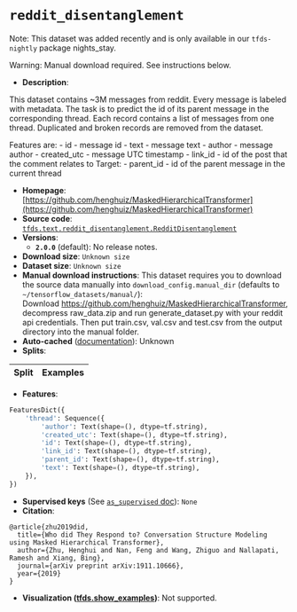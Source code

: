 <div itemscope itemtype="http://schema.org/Dataset">
  <div itemscope itemprop="includedInDataCatalog" itemtype="http://schema.org/DataCatalog">
    <meta itemprop="name" content="TensorFlow Datasets" />
  </div>

  <meta itemprop="name" content="reddit_disentanglement" />
  <meta itemprop="description" content="This dataset contains ~3M messages from reddit.&#10;Every message is labeled with metadata. The task is to predict the id of its&#10;parent message in the corresponding thread.&#10;Each record contains a list of messages from one thread.&#10;Duplicated and broken records are removed from the dataset.&#10;&#10;&#10;Features are:&#10;  - id - message id&#10;  - text - message text&#10;  - author - message author&#10;  - created_utc - message UTC timestamp&#10;  - link_id - id of the post that the comment relates to&#10;Target:&#10;  - parent_id - id of the parent message in the current thread&#10;&#10;To use this dataset:&#10;&#10;```python&#10;import tensorflow_datasets as tfds&#10;&#10;ds = tfds.load(&#x27;reddit_disentanglement&#x27;, split=&#x27;train&#x27;)&#10;for ex in ds.take(4):&#10;  print(ex)&#10;```&#10;&#10;See [the guide](https://www.tensorflow.org/datasets/overview) for more&#10;informations on [tensorflow_datasets](https://www.tensorflow.org/datasets).&#10;&#10;" />
  <meta itemprop="url" content="https://www.tensorflow.org/datasets/catalog/reddit_disentanglement" />
  <meta itemprop="sameAs" content="https://github.com/henghuiz/MaskedHierarchicalTransformer" />
  <meta itemprop="citation" content="@article{zhu2019did,&#10;  title={Who did They Respond to? Conversation Structure Modeling using Masked Hierarchical Transformer},&#10;  author={Zhu, Henghui and Nan, Feng and Wang, Zhiguo and Nallapati, Ramesh and Xiang, Bing},&#10;  journal={arXiv preprint arXiv:1911.10666},&#10;  year={2019}&#10;}" />
</div>

# `reddit_disentanglement`

Note: This dataset was added recently and is only available in our
`tfds-nightly` package
<span class="material-icons" title="Available only in the tfds-nightly package">nights_stay</span>.

Warning: Manual download required. See instructions below.

*   **Description**:

This dataset contains ~3M messages from reddit. Every message is labeled with
metadata. The task is to predict the id of its parent message in the
corresponding thread. Each record contains a list of messages from one thread.
Duplicated and broken records are removed from the dataset.

Features are: - id - message id - text - message text - author - message
author - created_utc - message UTC timestamp - link_id - id of the post that the
comment relates to Target: - parent_id - id of the parent message in the current
thread

*   **Homepage**:
    [https://github.com/henghuiz/MaskedHierarchicalTransformer](https://github.com/henghuiz/MaskedHierarchicalTransformer)
*   **Source code**:
    [`tfds.text.reddit_disentanglement.RedditDisentanglement`](https://github.com/tensorflow/datasets/tree/master/tensorflow_datasets/text/reddit_disentanglement.py)
*   **Versions**:
    *   **`2.0.0`** (default): No release notes.
*   **Download size**: `Unknown size`
*   **Dataset size**: `Unknown size`
*   **Manual download instructions**: This dataset requires you to download the
    source data manually into `download_config.manual_dir`
    (defaults to `~/tensorflow_datasets/manual/`):<br/>
    Download https://github.com/henghuiz/MaskedHierarchicalTransformer, decompress
    raw_data.zip and run generate_dataset.py with your reddit api credentials.
    Then put train.csv, val.csv and test.csv from the output directory into the
    manual folder.
*   **Auto-cached**
    ([documentation](https://www.tensorflow.org/datasets/performances#auto-caching)):
    Unknown
*   **Splits**:

Split | Examples
:---- | -------:

*   **Features**:

```python
FeaturesDict({
    'thread': Sequence({
        'author': Text(shape=(), dtype=tf.string),
        'created_utc': Text(shape=(), dtype=tf.string),
        'id': Text(shape=(), dtype=tf.string),
        'link_id': Text(shape=(), dtype=tf.string),
        'parent_id': Text(shape=(), dtype=tf.string),
        'text': Text(shape=(), dtype=tf.string),
    }),
})
```

*   **Supervised keys** (See
    [`as_supervised` doc](https://www.tensorflow.org/datasets/api_docs/python/tfds/load#args)):
    `None`
*   **Citation**:

```
@article{zhu2019did,
  title={Who did They Respond to? Conversation Structure Modeling using Masked Hierarchical Transformer},
  author={Zhu, Henghui and Nan, Feng and Wang, Zhiguo and Nallapati, Ramesh and Xiang, Bing},
  journal={arXiv preprint arXiv:1911.10666},
  year={2019}
}
```

*   **Visualization
    ([tfds.show_examples](https://www.tensorflow.org/datasets/api_docs/python/tfds/visualization/show_examples))**:
    Not supported.

